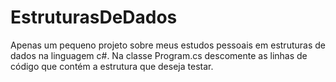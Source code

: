 # EstruturasDeDados

Apenas um pequeno projeto sobre meus estudos pessoais em estruturas de dados na linguagem c#.
Na classe Program.cs descomente as linhas de código que contém a estrutura que deseja testar.
